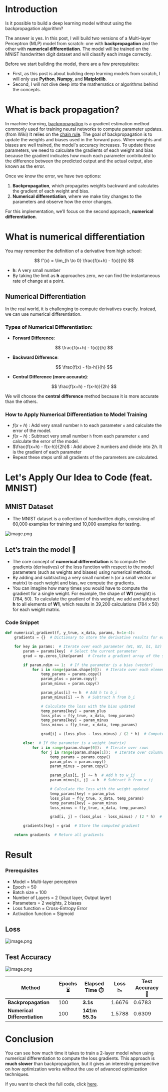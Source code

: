 # Introduction

Is it possible to build a deep learning model without using the backpropagation algorithm?

The answer is yes. In this post, I will build two versions of a Multi-layer Perceptron (MLP) model from scratch: one with **backpropagation** and the other with **numerical differentiation**. The model will be trained on the MNIST handwritten digit dataset and will classify each image correctly.

Before we start building the model, there are a few prerequisites:

- First, as this post is about building deep learning models from scratch, I will only use **Python**, **Numpy**, and **Matplotlib**.
- Second, I will not dive deep into the mathematics or algorithms behind the concepts.

# **What is back propagation?**

In machine learning, [backpropagation](https://en.wikipedia.org/wiki/Backpropagation) is a gradient estimation method commonly used for training neural networks to compute parameter updates. (from Wiki) It relies on the [chain rule](https://en.wikipedia.org/wiki/Chain_rule). The goal of backpropagation is to update the weights and biases used in the forward pass. When weights and biases are well trained, the model's accuracy increases. To update these parameters, we need to calculate the gradients of each weight and bias because the gradient indicates how much each parameter contributed to the difference between the predicted output and the actual output, also known as the error.

Once we know the error, we have two options:

1. **Backpropagation**, which propagates weights backward and calculates the gradient of each weight and bias.
2. **Numerical differentiation**, where we make tiny changes to the parameters and observe how the error changes.

For this implementation, we’ll focus on the second approach, **numerical differentiation**.

# What is numerical differentiation

You may remember the definition of a derivative from high school:

$$
f'(x) = \lim_{h \to 0} \frac{f(x+h) - f(x)}{h}
$$

- **h**: A very small number
- By taking the limit as **h** approaches zero, we can find the instantaneous rate of change at a point.

## Numerical Differentiation

In the real world, it is challenging to compute derivatives exactly. Instead, we can use numerical differentiation.

### Types of Numerical Differentiation:

- **Forward Difference**:

$$
\frac{f(x+h) - f(x)}{h} 
$$

- **Backward Difference**:

$$
\frac{f(x) - f(x-h)}{h} 
$$

- **Central Difference (more accurate)**:

$$
\frac{f(x+h) - f(x-h)}{2h} 
$$

We will choose the **central difference** method because it is more accurate than the others.

### How to Apply Numerical Differentiation to Model Training

- $f(x+h)$ : Add very small number `h` to each parameter `x` and calculate the error of the model.
- $f(x-h)$ : Subtract very small number `h` from each parameter `x` and calculate the error of the model.
- $\frac{f(x+h) - f(x-h)}{2h}$  : Add above 2 numbers and divide into $2h$. It is the gradient of each parameter
- Repeat these steps until all gradients of the parameters are calculated.

# Let's Apply Our Idea to Code (feat. MNIST)

## MNIST Dataset

- The MNIST dataset is a collection of handwritten digits, consisting of 60,000 examples for training and 10,000 examples for testing.

![image.png](image_0.png)

## Let’s train the model 🤖

- The core concept of **numerical differentiation** is to compute the gradients (derivatives) of the loss function with respect to the model parameters (such as weights and biases) using numerical methods.
- By adding and subtracting a very small number `h` (or a small vector or matrix) to each weight and bias, we compute the gradients.
- You can imagine how many times you would have to compute the gradient for a single weight. For example, the shape of **W1** (weight) is (784, 50). To calculate the gradient of this weight, we add and subtract **h** to all elements of **W1**, which results in 39,200 calculations (784 x 50) for each weight matrix.

### Code Snippet

```python
def numerical_gradient(f, y_true, x_data, params, h=1e-4):
    gradients = {}  # Dictionary to store the derivative results for each parameter (W, b)

    for key in params:  # Iterate over each parameter (W1, W2, b1, b2)
        param = params[key]  # Select the current parameter
        grad = np.zeros_like(param)  # Create a gradient array of the same shape as the parameter

        if param.ndim == 1:  # If the parameter is a bias (vector)
            for i in range(param.shape[0]):  # Iterate over each element
                temp_params = params.copy()
                param_plus = param.copy()
                param_minus = param.copy()

                param_plus[i] += h  # Add h to b_i
                param_minus[i] -= h  # Subtract h from b_i

                # Calculate the loss with the bias updated
                temp_params[key] = param_plus
                loss_plus = f(y_true, x_data, temp_params)  
                temp_params[key] = param_minus
                loss_minus = f(y_true, x_data, temp_params)  

                grad[i] = (loss_plus - loss_minus) / (2 * h)  # Compute the central difference

        else:  # If the parameter is a weight (matrix)
            for i in range(param.shape[0]):  # Iterate over rows
                for j in range(param.shape[1]):  # Iterate over columns
                    temp_params = params.copy()
                    param_plus = param.copy()
                    param_minus = param.copy()

                    param_plus[i, j] += h  # Add h to w_ij
                    param_minus[i, j] -= h  # Subtract h from w_ij

                    # Calculate the loss with the weight updated
                    temp_params[key] = param_plus
                    loss_plus = f(y_true, x_data, temp_params)  
                    temp_params[key] = param_minus
                    loss_minus = f(y_true, x_data, temp_params) 

                    grad[i, j] = (loss_plus - loss_minus) / (2 * h)  # Compute the central difference

        gradients[key] = grad  # Store the computed gradient

    return gradients  # Return all gradients

```

# Result

### Prerequisites

- Model = Multi-layer perceptron
- Epoch = 50
- Batch size = 100
- Number of Layers = 2 (Input layer, Output layer)
- Parameters = 2 weights, 2 biases
- Loss function = Cross-Entropy Error
- Activation function = Sigmoid

## Loss

![image.png](image_1.png)

## Test Accuracy

![image.png](image_2.png)

| Method | Epochs ⏳ | Elapsed Time ⏱️ | Loss 📉 | Test Accuracy 🎯 |
| --- | --- | --- | --- | --- |
| **Backpropagation** | 100 | **3.1s** | 1.6676 | 0.6783 |
| **Numerical Differentiation** | 100 | **141m 55.3s** | 1.5788 | 0.6309 |

# Conclusion

You can see how much time it takes to train a 2-layer model when using numerical differentiation to compute the loss gradients. This approach is **much slower** than backpropagation, but it gives an interesting perspective on how optimization works without the use of advanced optimization techniques.

If you want to check the full code, click [here](https://github.com/bom1215/portfolio/blob/main/deep_learning_from_scratch/train_mnist_mlp.ipynb).